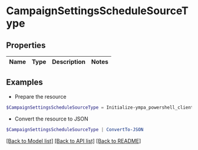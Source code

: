 # CampaignSettingsScheduleSourceType
## Properties

Name | Type | Description | Notes
------------ | ------------- | ------------- | -------------

## Examples

- Prepare the resource
```powershell
$CampaignSettingsScheduleSourceType = Initialize-ympa_powershell_clientCampaignSettingsScheduleSourceType 
```

- Convert the resource to JSON
```powershell
$CampaignSettingsScheduleSourceType | ConvertTo-JSON
```

[[Back to Model list]](../README.md#documentation-for-models) [[Back to API list]](../README.md#documentation-for-api-endpoints) [[Back to README]](../README.md)

